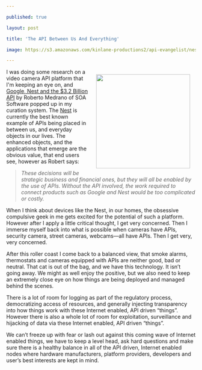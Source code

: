 ---
published: true
layout: post
title: 'The API Between Us And Everything'
image: https://s3.amazonaws.com/kinlane-productions2/api-evangelist/nest/nest-thermostat.png
---

<p><img style="padding: 15px;" src="https://s3.amazonaws.com/kinlane-productions2/api-evangelist/nest/nest-thermostat.png" alt="" width="250" align="right" />
<p>I was doing some research on a video camera API platform that I'm keeping an eye on, and <a href="http://blog.programmableweb.com/2014/01/17/google-nest-and-the-3-2-billion-api/">Google, Nest and the $3.2 Billion API</a> by Roberto Medrano of SOA Software popped up in my curation system.  The <a href="https://nest.com/">Nest</a>&nbsp;is currently the best known example of APIs being placed in between us, and everyday objects in our lives. The enhanced objects, and the applications that emerge are the obvious value, that end users see, however as Robert says:
<blockquote><em>These decisions will be strategic business and financial ones, but they will all be enabled by the use of APIs. Without the API involved, the work required to connect products such as Google and Nest would be too complicated or costly.</em></blockquote>
<p>When I think about devices like the Nest, in our homes, the obsessive compulsive geek in me gets excited for the potential of such a platform. However after I apply a little critical thought, I get very concerned. Then I immerse myself back into what is possible when cameras have APIs, security camera, street cameras, webcams&mdash;all have APIs. Then I get very, very concerned.
<p>After this roller coast I come back to a balanced view, that smoke alarms, thermostats and cameras equipped with APIs are neither good, bad or neutral. That cat is out of the bag, and we have this technology. It isn&rsquo;t going away. We might as well enjoy the positive, but we also need to keep an extremely close eye on how things are being deployed and managed behind the scenes.
<p>There is a lot of room for logging as part of the regulatory process, democratizing access of resources, and generally injecting transparency into how things work with these Internet enabled, API driven &ldquo;things&rdquo;. However there is also a whole lot of room for exploitation, surveillance and hijacking of data via these Internet enabled, API driven &ldquo;things&rdquo;.
<p>We can&rsquo;t freeze up with fear or lash out against this coming wave of Internet enabled things, we have to keep a level head, ask hard questions and make sure there is a healthy balance in all of the API driven, Internet enabled nodes where hardware manufacturers, platform providers, developers and user&rsquo;s best interests are kept in mind.

